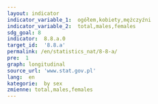 ```yaml
---
layout: indicator
indicator_variable_1:  ogółem,kobiety,mężczyźni
indicator_variable_2:  total,males,females
sdg_goal: 8
indicator:  8.8.a.0
target_id:  '8.8.a'
permalink: /en/statistics_nat/8-8-a/
pre:  1
graph: longitudinal
source_url: 'www.stat.gov.pl'
lang:  en
kategorie:  by sex
zmienne: total,males,females
---
```

